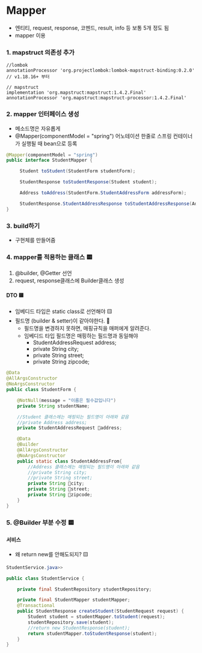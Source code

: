 #  Mapper
- 엔티티, request, response, 코멘드, result, info 등 보통 5개 정도 됨
- mapper 이용

### 1. mapstruct 의존성 추가
```
//lombok
annotationProcessor 'org.projectlombok:lombok-mapstruct-binding:0.2.0' // v1.18.16+ 부터

// mapstruct
implementation 'org.mapstruct:mapstruct:1.4.2.Final'
annotationProcessor 'org.mapstruct:mapstruct-processor:1.4.2.Final'
```
### 2.  mapper 인터페이스 생성
- 메소드명은 자유롭게 
- @Mapper(componentModel = "spring") 어노테이션 한줄로 스프링 컨테이너가 실행될 때 bean으로 등록
```java
@Mapper(componentModel = "spring")
public interface StudentMapper {

     Student toStudent(StudentForm studentForm);

     StudentResponse toStudentResponse(Student student);

     Address toAddress(StudentForm.StudentAddressForm addressForm);

     StudentResponse.StudentAddressResponse toStudentAddressResponse(Address address);
}
```
### 3. build하기
- 구현체를 만들어줌

### 4. mapper를 적용하는 클래스 🟨
1. @builder, @Getter 선언
2. request, response클래스에 Builder클래스 생성

#### DTO 🟨
- 임베디드 타입은 static class로 선언해야 🟨
- 필드명 (builder & setter)이 같아야한다. 🧩
    - 필드명을 변경하지 못하면, 매핑규칙을 매퍼에게 알려준다.
    - 임베디드 타입 필드명은 매핑하는 필드명과 동일해야
        - StudentAddressRequest address;
        - private String city;
        - private String street;
        - private String zipcode;
```java
@Data
@AllArgsConstructor
@NoArgsConstructor
public class StudentForm {

    @NotNull(message = "이름은 필수값입니다")
    private String studentName;

    //Student 클래스에는 매핑되는 필드명이 아래와 같음
    //private Address address;
    private StudentAddressRequest 🧩address; 

    @Data
    @Builder
    @AllArgsConstructor
    @NoArgsConstructor
    public static class StudentAddressFrom{
        //Address 클래스에는 매핑되는 필드명이 아래와 같음
        //private String city;
        //private String street;
        private String 🧩city;
        private String 🧩street;
        private String 🧩zipcode;
    }
}
```

### 5. @Builder 부분 수정 🟨

#### 서비스
- 왜 return new를 안해도되지? 🟨
```java
StudentService.java>>

public class StudentService {

    private final StudentRepository studentRepository;

    private final StudentMapper studentMapper;
    @Transactional
    public StudentResponse createStudent(StudentRequest request) {
        Student student = studentMapper.toStudent(request);
        studentRepository.save(student);
        //return new StudentResponse(student);
        return studentMapper.toStudentResponse(student);
    }
}
```